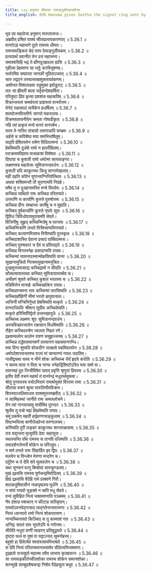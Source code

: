 ```yaml
---
title: ०३६ हनुमता सीतायाः रामाङ्गुलीयकदर्शनम्
title_english: 036 Hanuma gives Seetha the signet ring sent by

---
```

<div class="audioEmbed"  caption="श्रीराम-हरिसीताराममूर्ति-घनपाठिभ्यां वचनम्" src="https://archive.org/download/Ramayana-recitation-Sriram-harisItArAmamUrti-Ghanapaati-v2/Kanda_5/Kanda_5_SK-036-Hanuma_gives_Seetha,_the_signet_ring_sent_by.mp3"></div>

  
भूय एव महातेजा हनुमान् मारुतात्मजः।  
अब्रवीत् प्रश्रितं वाक्यं सीताप्रत्ययकारणात् ॥ 5.36.1 ॥   
वानरोऽहं महाभागे दूतो रामस्य धीमतः।  
रामनामाङ्कितं चेदं पश्य देव्यङ्गुलीयकम् ॥ 5.36.2 ॥   
प्रत्ययार्थं तवानीतं तेन दत्तं महात्मना।  
समाश्वसिहि भद्रं ते क्षीणदुःखफला ह्यसि ॥ 5.36.3 ॥   
गृहीत्वा प्रेक्षमाणा सा भर्तुः करविभूषणम्।  
भर्तारमिव सम्प्राप्ता जानकी मुदिताऽभवत् ॥ 5.36.4 ॥   
चारु तद्वदनं तस्यास्ताम्रशुक्लायतेक्षणम्।  
अशोभत विशालाक्ष्या राहुमुक्त इवोडुराट् ॥ 5.36.5 ॥   
ततः सा ह्रीमती बाला भर्तृसन्देशहर्षिता।  
परितुष्टा प्रियं कृत्वा प्रशशंस महाकपिम् ॥ 5.36.6 ॥   
विक्रान्तस्त्वं समर्थस्त्वं प्राज्ञस्त्वं वानरोत्तम।  
येनेदं राक्षसपदं त्वयैकेन प्रधर्षितम् ॥ 5.36.7 ॥   
शतयोजनविस्तीर्णः सागरो मकरालयः।  
विक्रमश्लाघनीयेन क्रमता गोष्पदीकृतः ॥ 5.36.8 ॥   
नहि त्वां प्राकृतं मन्ये वानरं वानरर्षभ।  
यस्य ते नास्ति संत्रासो रावणान्नापि सम्भ्रमः ॥ 5.36.9 ॥   
अर्हसे च कपिश्रेष्ठ मया समभिभाषितुम्।  
यद्यपि प्रेषितस्तेन रामेण विदितात्मना ॥ 5.36.10 ॥   
प्रेषयिष्यति दुर्धषो रामो न ह्यपरीक्षितम्।  
पराक्रममविज्ञाय मत्सकाशं विशेषतः ॥ 5.36.11 ॥   
दिष्ट्या च कुशली रामो धर्मात्मा सत्यसङ्गरः।  
लक्ष्मणश्च महातेजाः सुमित्रानन्दवर्धनः ॥ 5.36.12 ॥   
कुशली यदि काकुत्स्थः किन्नु सागरमेखलाम्।  
महीं दहति कोपेन युगान्ताग्निरिवोत्थितः ॥ 5.36.13 ॥   
अथवा शक्तिमन्तौ तौ सुराणामपि निग्रहे।  
ममैव तु न दुःखानामस्ति मन्ये विपर्ययः ॥ 5.36.14 ॥   
कच्चिन्न व्यथितो रामः कच्चिन्न परितप्यते।  
उत्तराणि च कार्याणि कुरुते पुरुषोत्तमः ॥ 5.36.15 ॥   
कच्चिन्न दीनः सम्भ्रान्तः कार्येषु च न मुह्यति।  
कच्चित् पुर्षकार्याणि कुरुते नृपतेः सुतः ॥ 5.36.16 ॥   
द्विविधं त्रिविधोपायमुपायमपि सेवते।  
विजिगीषुः सुहृत् कच्चिन्मित्रेषु च परन्तपः ॥ 5.36.17 ॥   
कच्चिन्मित्राणि लभते मित्रैश्चाप्यभिगम्यते।  
कच्चित् कल्याणमित्रश्च मित्रैश्चापि पुरस्कृतः ॥ 5.36.18 ॥   
कच्चिदाशास्ति देवानां प्रसादं पार्थिवात्मजः।  
कच्चित् पुरुषकारं च दैवं च प्रतिपद्यते ॥ 5.36.19 ॥   
कच्चिन्न विगतस्नेहः प्रसादान्मयि राघवः।  
कच्चिन्मां व्यसनादस्मान्मोक्षयिष्यति वानर ॥ 5.36.20 ॥   
सुखानामुचितो नित्यमसुखानामनूचितः।  
दुःखमुत्तरमासाद्य कच्चिद्रामो न सीदति ॥ 5.36.21 ॥   
कौसल्यायास्तथा कच्चित् सुमित्रायास्तथैव च।  
अभीक्ष्णं श्रुयते कच्चित् कुशलं भरतस्य च ॥ 5.36.22 ॥   
मन्निमित्तेन मानार्हः कच्चिच्छोकेन राघवः।  
कच्चिन्नान्यमना रामः कच्चिन्मां तारयिष्यति ॥ 5.36.23 ॥   
कच्चिदक्षौहिणीं भीमां भरतो भ्रातृवत्सलः।  
ध्वजिनीं मन्त्रिभिर्गुप्तां प्रेषयिष्यति मत्कृते ॥ 5.36.24 ॥   
वानराधिपतिः श्रीमान् सुग्रीवः कच्चिदेष्यति।  
मत्कृते हरिभिर्वीरैर्वृतो दन्तनखायुधैः ॥ 5.36.25 ॥   
कच्चिच्च लक्ष्मणः शूरः सुमित्रानन्दवर्धनः।  
अस्त्रविच्छरजालेन राक्षसान् विधमिष्यति ॥ 5.36.26 ॥   
रौद्रेण कच्चिदस्त्रेण ज्वलता निहतं रणे।  
द्रक्ष्याम्यल्पेन कालेन रावणं ससुहृज्जनम् ॥ 5.36.27 ॥   
कच्चिन्न तद्धेमसमानवर्णं तस्याननं पद्मसमानगन्धि।  
मया विना शुष्यति शोकदीनं जलक्षये पद्ममिवातपेन ॥ 5.36.28 ॥   
धर्मापदेशात्त्यजतश्च राज्यं मां चाप्यरण्यं नयतः पदातिम्।  
नासीद्व्यथा यस्य न भीर्न शोकः कच्चिच्च धैर्यं हृदये करोति ॥ 5.36.29 ॥   
न चास्य माता न पिता च नान्यः स्नेहाद्विशिष्टोऽस्ति मया समो वा।  
तावत्त्वहं दूत जिजीविषेयं यावत् प्रवृत्तिं श्रृणुयां प्रियस्य ॥ 5.36.30 ॥   
इतीव देवी वचनं महार्थं तं वानरेन्द्रं मधुरार्थमुक्त्वा।  
श्रोतुं पुनस्तस्य वचोऽभिरामं रामार्थयुक्तं विरराम रामा ॥ 5.36.31 ॥   
सीताया वचनं श्रुत्वा मारुतिर्भीमविक्रमः।  
शिरस्यञ्जलिमाधाय वाक्यमुत्तरमब्रवीत् ॥ 5.36.32 ॥   
न त्वामिहस्थां जानीते रामः कमललोचने।  
तेन त्वां नानयत्याशु शचीमिव पुरन्दरः ॥ 5.36.33 ॥   
श्रुत्वैव तु वचो मह्यं क्षिप्रमेष्यति राघवः।  
चमूं प्रकर्षन् महतीं हर्यृक्षगणसङ्कुलाम् ॥ 5.36.34 ॥   
विष्टम्भयित्वा बाणौधैरक्षोभ्यं वरुणालयम्।  
करिष्यति पुरीं लङ्कां काकुत्स्थः शान्तराक्षसाम् ॥ 5.36.35 ॥   
तत्र यद्यन्तरा मृत्युर्यदि देवाः सहासुराः।  
स्थास्यन्ति पथि रामस्य स तानपि वधिष्यति ॥ 5.36.36 ॥   
तवादर्शनजेनार्ये शोकेन स परिप्लुतः।  
न शर्म लभते रामः सिंहार्दित इव द्विपः ॥ 5.36.37 ॥   
मलयेन च विन्ध्येन मेरुणा मन्दरेण च।  
दर्दुरेण च ते देवि शपे मूलफलेन च ॥ 5.36.38 ॥   
यथा सुनयनं वल्गु बिम्बोष्ठं चारुकुण्डलम्।  
मुखं द्रक्ष्यसि रामस्य पूर्णचन्द्रमिवोदितम् ॥ 5.36.39 ॥   
क्षिप्रं द्रक्ष्यासि वैदेहि रामं प्रस्रवणे गिरौ।  
शतक्रतुमिवासीनं नाकपृष्ठस्य मूर्धनि ॥ 5.36.40 ॥   
न मांसं राघवो भुङ्क्ते न चापि मधु सेवते।  
वन्यं सुविहितं नित्यं भक्तमश्नाति पञ्चमम् ॥ 5.36.41 ॥   
नैव दंशान्न मशकान् न कीटान्न सरीसृपान्।  
राघवोऽपनयेद्गात्रात् त्वद्गतेनान्तरात्मना ॥ 5.36.42 ॥   
नित्यं ध्यानपरो रामो नित्यं शोकपरायणः।  
नान्यच्चिन्तयते किञ्चित् स तु कामवशं गतः ॥ 5.36.43 ॥   
अनिद्रः सततं रामः सुप्तोऽपि च नरोत्तमः।  
सीतेति मधुरां वाणीं व्याहरन् प्रतिबुद्ध्यते ॥ 5.36.44 ॥   
दृष्ट्वा फलं वा पुष्पं वा यद्वाऽन्यत् सुमनोहरम्।  
बहुशो हा प्रियेत्येवं श्वसंस्त्वामभिभाषते ॥ 5.36.45 ॥   
स देवि नित्यं परितप्यमानस्त्वामेव सीतेत्यभिभाषमाणः।  
दृढव्रतो राजसुतो महात्मा तवैव लाभाय कृतप्रयत्नः ॥ 5.36.46 ॥   
सा रामसङ्कीर्तनवीतशोका रामस्य शोकेन समानशोका।  
शरन्मुखे साम्बुदशेषचन्द्रा निशेव वैदेहसुता बभूव ॥ 5.36.47 ॥   